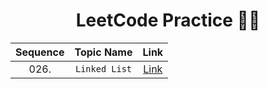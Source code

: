 <h1 align=center> LeetCode Practice 🧑‍💻 </h1>

|Sequence|Topic Name|Link|
|:--------:|:--------:|:--------:|
|026. |```Linked List```|[Link]()|
